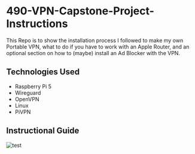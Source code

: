 # 490-VPN-Capstone-Project-Instructions

This Repo is to show the installation process I followed to make my own Portable VPN, what to do if you have to work with an Apple Router, and an optional section on how to (maybe) install an Ad Blocker with the VPN.

## Technologies Used

- Raspberry Pi 5
- Wireguard
- OpenVPN
- Linux
- PiVPN

## Instructional Guide

![test](https://imgur.com/y9EGhuJ.png)
